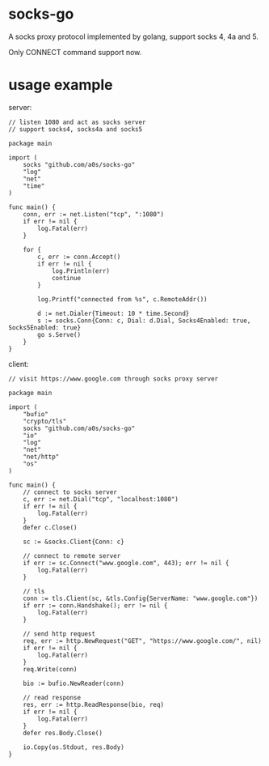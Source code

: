 socks-go
=======

A socks proxy protocol implemented by golang, support socks 4, 4a and 5.

Only CONNECT command support now.

usage example
=============

server:

    // listen 1080 and act as socks server
    // support socks4, socks4a and socks5

    package main

    import (
        socks "github.com/a0s/socks-go"
        "log"
        "net"
        "time"
    )

    func main() {
        conn, err := net.Listen("tcp", ":1080")
        if err != nil {
            log.Fatal(err)
        }

        for {
            c, err := conn.Accept()
            if err != nil {
                log.Println(err)
                continue
            }

            log.Printf("connected from %s", c.RemoteAddr())

            d := net.Dialer{Timeout: 10 * time.Second}
            s := socks.Conn{Conn: c, Dial: d.Dial, Socks4Enabled: true, Socks5Enabled: true}
            go s.Serve()
        }
    }




client:

    // visit https://www.google.com through socks proxy server

    package main

    import (
        "bufio"
        "crypto/tls"
        socks "github.com/a0s/socks-go"
        "io"
        "log"
        "net"
        "net/http"
        "os"
    )

    func main() {
        // connect to socks server
        c, err := net.Dial("tcp", "localhost:1080")
        if err != nil {
            log.Fatal(err)
        }
        defer c.Close()

        sc := &socks.Client{Conn: c}

        // connect to remote server
        if err := sc.Connect("www.google.com", 443); err != nil {
            log.Fatal(err)
        }

        // tls
        conn := tls.Client(sc, &tls.Config{ServerName: "www.google.com"})
        if err := conn.Handshake(); err != nil {
            log.Fatal(err)
        }

        // send http request
        req, err := http.NewRequest("GET", "https://www.google.com/", nil)
        if err != nil {
            log.Fatal(err)
        }
        req.Write(conn)

        bio := bufio.NewReader(conn)

        // read response
        res, err := http.ReadResponse(bio, req)
        if err != nil {
            log.Fatal(err)
        }
        defer res.Body.Close()

        io.Copy(os.Stdout, res.Body)
    }
